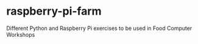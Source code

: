# raspberry-pi-farm
Different Python and Raspberry Pi exercises to be used in Food Computer Workshops
